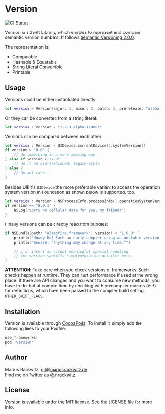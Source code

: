 # Version
[![CI Status](http://img.shields.io/travis/mrackwitz/Version.svg?style=flat)](https://travis-ci.org/mrackwitz/Version)

Version is a Swift Library, which enables to represent and compare semantic version numbers.
It follows [Semantic Versioning 2.0.0](http://semver.org).

The representation is:

* Comparable
* Hashable & Equatable
* String Literal Convertible
* Printable


## Usage

Versions could be either instantiated directly:

```swift
let version = Version(major: 1, minor: 2, patch: 3, prerelease: "alpha.1", build: "B001")
```

Or they can be converted from a string literal:

```swift
let version : Version = "1.2.3-alpha.1+B001"
```

Versions can be compared between each other:

```swift
let version : Version = UIDevice.currentDevice().systemVersion()
if version > "8.0" {
    // do something in a more amazing way
} else if version > "7.0"
    // do it an old-fashioned, legacy-style
} else {
    // do not care …
}
```

Besides UIKit's `UIDevice` the more preferable variant to access
the operation system version in Foundation as shown below is supported, too.

```swift
let version : Version = NSProcessInfo.processInfo().operationSystemVersion
if version == "8.0.1" {
    NSLog("Sorry no cellular data for you, my friend!")
}
```

Finally Versions can be directly read from bundles:

```swift
if NSBundle(path: "Alamofire.framework").version! < "1.0.0" {
    println("Howdy Ho! Such an early-adopter using an unstable version!")
    println("Beware: “Anything may change at any time.”")

    // … or insert an actual meaningful special handling
    // for version-specific *implementation details* here.
}
```

**ATTENTION**: Take care when you check versions of frameworks.
Such checks happen at runtime. They can hurt performance if used at the wrong
place. If there are API changes and you want to consume new methods, you have
to do that at compile time by checking with precompiler macros (`#if`)
for definitions, which have been passed to the compiler build setting
`OTHER_SWIFT_FLAGS`.

## Installation

Version is available through [CocoaPods](http://cocoapods.org). To install
it, simply add the following lines to your Podfile:

```ruby
use_frameworks!
pod 'Version'
```


## Author

Marius Rackwitz, git@mariusrackwitz.de  
Find me on Twitter as [@mrackwitz](https://twitter.com/mrackwitz).


## License

Version is available under the MIT license. See the LICENSE file for more info.
